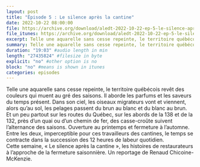 ```yaml
---
layout: post
title: "Épisode 5 : Le silence après la cantine"
date: 2022-10-22 08:00:00
file: https://archive.org/download/aledt-2022-10-22-ep-5-le-silence-apres-la-cantine-podcast/ALEDT_2022-10-22_EP5-LeSilenceApresLaCantine_Podcast.mp3
file_itunes: https://archive.org/download/aledt-2022-10-22-ep-5-le-silence-apres-la-cantine-podcast/ALEDT_2022-10-22_EP5-LeSilenceApresLaCantine_Podcast.mp3
excerpt: Telle une aquarelle sans cesse repeinte, le territoire québécois revêt des couleurs qui muent au gré des saisons. Il aborde les parfums et les saveurs du temps présent. Dans son ciel, les oiseaux migrateurs vont et viennent, alors qu’au sol, les pelages passent du brun au blanc et du blanc au brun. Et un peu partout sur les routes du Québec, sur les abords de la 138 et de la 132, près d’un quai ou d’un chemin de fer, des casse-croûte suivent l’alternance des saisons. Ouverture au printemps et fermeture à l’automne. Entre les deux, imperceptible pour ces travailleurs des cantines, le temps se contracte dans la succession des 12 heures de labeur quotidien. Cette semaine, « Le silence après la cantine », les histoires de restaurateurs à l’approche de la fermeture saisonnière. Un reportage de Renaud Chicoine-McKenzie.
summary: Telle une aquarelle sans cesse repeinte, le territoire québécois revêt des couleurs qui muent au gré des saisons. Il aborde les parfums et les saveurs du temps présent. Dans son ciel, les oiseaux migrateurs vont et viennent, alors qu’au sol, les pelages passent du brun au blanc et du blanc au brun. Et un peu partout sur les routes du Québec, sur les abords de la 138 et de la 132, près d’un quai ou d’un chemin de fer, des casse-croûte suivent l’alternance des saisons. Ouverture au printemps et fermeture à l’automne. Entre les deux, imperceptible pour ces travailleurs des cantines, le temps se contracte dans la succession des 12 heures de labeur quotidien. Cette semaine, « Le silence après la cantine », les histoires de restaurateurs à l’approche de la fermeture saisonnière. Un reportage de Renaud Chicoine-McKenzie.
duration: "19:03" #audio length in min
length: "27435824" #filesize in byte
explicit: "no" #other option is no
block: "no" #means is shown in itunes
categories: episodes
---
```


Telle une aquarelle sans cesse repeinte, le territoire québécois revêt des couleurs qui muent au gré des saisons. Il aborde les parfums et les saveurs du temps présent. Dans son ciel, les oiseaux migrateurs vont et viennent, alors qu’au sol, les pelages passent du brun au blanc et du blanc au brun.  
Et un peu partout sur les routes du Québec, sur les abords de la 138 et de la 132, près d’un quai ou d’un chemin de fer, des casse-croûte suivent l’alternance des saisons. Ouverture au printemps et fermeture à l’automne. Entre les deux, imperceptible pour ces travailleurs des cantines, le temps se contracte dans la succession des 12 heures de labeur quotidien.  
Cette semaine, « Le silence après la cantine », les histoires de restaurateurs à l’approche de la fermeture saisonnière. Un reportage de Renaud Chicoine-McKenzie.
